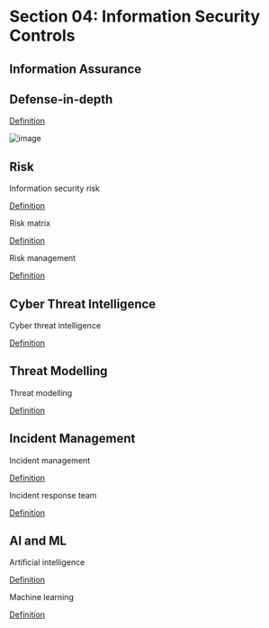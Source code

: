 # Section 04: Information Security Controls

## Information Assurance

## Defense-in-depth

[Definition](../definitions/definitions_D.md#defense-in-depth)

![image](https://user-images.githubusercontent.com/72671239/216794827-4543c0f3-ef03-4cae-8c25-4ddef8c25faa.png)


## Risk
Information security risk

[Definition](../definitions/definitions_I.md#information-security-risk)

Risk matrix

[Definition](../definitions/definitions_R.md#risk-matrix)

Risk management

[Definition](../definitions/definitions_R.md#risk-management)

## Cyber Threat Intelligence
Cyber threat intelligence

[Definition](../definitions/definitions_C.md#cyber-threat-intelligence)

## Threat Modelling
Threat modelling

[Definition](../definitions/definitions_T.md#threat-modelling)

## Incident Management
Incident management

[Definition](../definitions/definitions_I.md#incident-management)

Incident response team

[Definition](../definitions/definitions_I.md#incident-response-team)

## AI and ML
Artificial intelligence

[Definition](../definitions/definitions_A.md#artificial-intelligence)

Machine learning

[Definition](../definitions/definitions_M.md#machine-learning)
